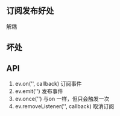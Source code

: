 ## 订阅发布好处

解耦


## 坏处


## API

1. ev.on('', callback) 订阅事件
2. ev.emit('') 发布事件
3. ev.once('') 与on 一样，但只会触发一次
4. ev.removeListener('', callback) 取消订阅